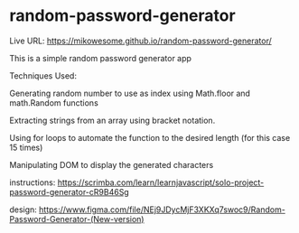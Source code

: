 # random-password-generator

Live URL: https://mikowesome.github.io/random-password-generator/

This is a simple random password generator app

Techniques Used:

Generating random number to use as index using Math.floor and math.Random functions

Extracting strings from an array using bracket notation.

Using for loops to automate the function to the desired length (for this case 15 times)

Manipulating DOM to display the generated characters

instructions: https://scrimba.com/learn/learnjavascript/solo-project-password-generator-cR9B46Sg

design: https://www.figma.com/file/NEj9JDycMjF3XKXq7swoc9/Random-Password-Generator-(New-version)
